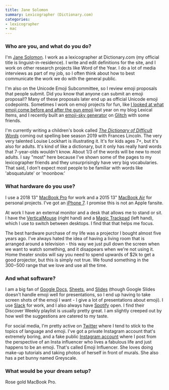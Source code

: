 ```yaml
---
title: Jane Solomon
summary: Lexicographer (Dictionary.com)
categories:
- lexicographer
- mac
---
```


### Who are you, and what do you do?

I'm [Jane Solomon](https://www.lexicalitems.com/ "Jane's website."). I work as a lexicographer at Dictionary.com (my official title is linguist-in-residence). I write and edit definitions for the site, and I work on other research projects like Word of the Year. I do a lot of media interviews as part of my job, so I often think about how to best communicate the work we do with the general public.

I'm also on the Unicode Emoji Subcommittee, so I review emoji proposals that people submit. Did you know that anyone can submit an emoji proposal!? Many of these proposals later end up as official Unicode emoji codepoints. Sometimes I work on emoji projects for fun, like [I looked at what emoji come before and after the gun emoji](https://www.lexicalitems.com/blog/gun-emoji-pairings "Jane's weblog post about the gun emoji.") last year on my blog Lexical Items, and I recently built an [emoji-sky generator](https://emoji-sky.glitch.me/ "Jane's emoji-sky generator.") on [Glitch][glitch.3] with some friends.

I'm currently writing a children's book called [_The Dictionary of Difficult Words_](https://www.lexicalitems.com/dictionary-of-difficult-words/ "Jane's book.") coming out spelling bee season 2019 with Frances Lincoln. The very very talented Louise Lockhart is illustrating it. It's for kids ages 7+, but it's also for adults. It's kind of like a dictionary, but it only has really hard words that 7-year-olds wouldn't know. About 1/3 of the words will be new to most adults. I say "most" here because I've shown some of the pages to my lexicographer friends and they unsurprisingly have very big vocabularies. That said, I don't expect most people to be familiar with words like 'absquatulate' or 'moonbow.'

### What hardware do you use?

I use a 2018 13" [MacBook Pro][macbook-pro] for work and a 2015 13" [MacBook Air][macbook-air] for personal projects. I've got an [iPhone 7][iphone-7]. I promise this is not an Apple fansite.

At work I have an external monitor and a desk that allows me to stand or sit. I have the [VerticalMouse][] (right hand) and a [Magic Trackpad][magic-trackpad] (left hand), which I use to switch between desktops. I find that that helps me focus.

The best hardware purchase of my life was a projector I bought almost five years ago. I've always hated the idea of having a living room that is arranged around a television - this way we just pull down the screen when we want to watch something, and it disappears when we're not using it. Home theater snobs will say you need to spend upwards of $2k to get a good projector, but this is simply not true. We found something in the $300-$500 range that we love and use all the time.

### And what software?

I am a big fan of [Google Docs][google-docs], [Sheets][google-sheets], and [Slides][google-slides] (though Google Slides doesn't handle emoji well for presentations, so I end up having to take screen shots of the emoji I want - I give a lot of presentations about emoji). I use [Slack][] for work, and I also always have [Spotify][] open. I find their Discover Weekly playlist is usually pretty great. I am slightly creeped out by how well the suggestions are catered to my taste.

For social media, I'm pretty active on [Twitter](https://twitter.com/janesolomon "Jane's Twitter account.") where I tend to stick to the topics of language and emoji. I've got a private Instagram account that's extremely boring, and a fake public [Instagram account](https://www.instagram.com/emojiinfluencer/ "Jane's public Instagram account.") where I post from the perspective of an Insta influencer who lives a fabulous life and just happens to be an emoji. That's called Emoji Influencer. She loves doing make-up tutorials and taking photos of herself in front of murals. She also has a pet bunny named Greyscale.

### What would be your dream setup?

Rose gold MacBook Pro.

[glitch.3]: https://glitch.com/ "A web-based IDE."
[google-docs]: https://en.wikipedia.org/wiki/Google_Docs "A web-based office suite."
[google-sheets]: https://www.google.com/sheets/about/ "Online spreadsheet software."
[google-slides]: https://www.google.com/slides/about/ "Web-based presentation software."
[iphone-7]: https://en.wikipedia.org/wiki/IPhone_7 "A 4.7 inch iOS smartphone."
[macbook-air]: https://www.apple.com/macbook-air/ "A very thin laptop."
[macbook-pro]: https://www.apple.com/macbook-pro/ "A laptop."
[magic-trackpad]: https://www.apple.com/magictrackpad/ "A trackpad for desktop machines."
[slack]: https://slack.com/ "A collaboration service."
[spotify]: https://www.spotify.com/us/ "A music streaming service."
[verticalmouse]: https://www.evoluent.com/vm3w.html "A unique wireless mouse."
